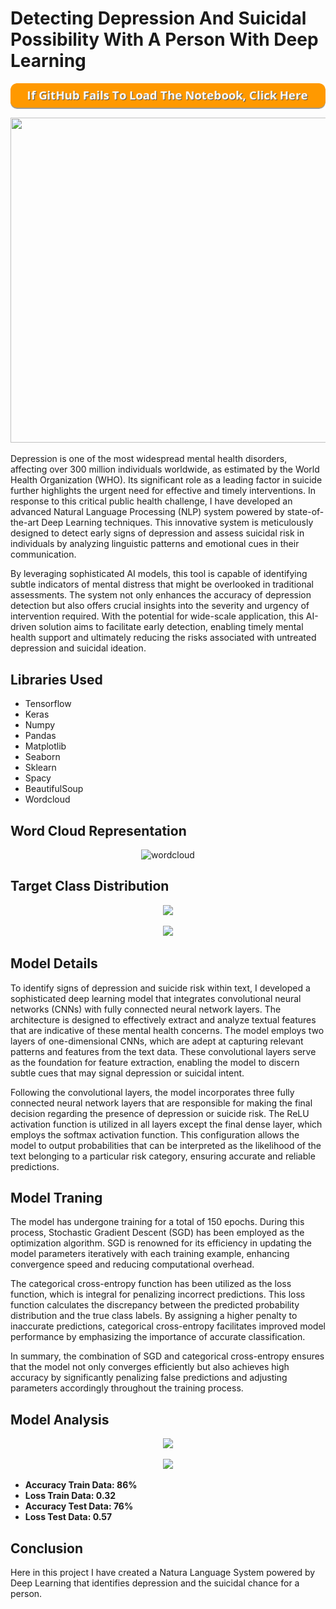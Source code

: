 # Detecting Depression And Suicidal Possibility With A Person With Deep Learning
<p align="center">
<a href="https://nbviewer.jupyter.org/github/NavinBondade/Determining-Depression-And-Suicidal-Possibility-With-A-Person/blob/main/Notebook/Determining_Whether_A_Person_In_Depression_Or_Will_Commit_Suicide.ipynb" target="_blank">
  <img align="center"  src="https://github.com/NavinBondade/Distinguishing-Fake-And-Real-News-With-Deep-Learning/blob/main/Graphs/button_if-github-fails-to-load-the-notebook-click-here%20(4).png?raw=true"/>
</a>
</p>
<img src="https://resize.indiatvnews.com/en/resize/newbucket/1200_-/2019/08/suicide-1565847830.jpg" width="950" height="520">
<p>Depression is one of the most widespread mental health disorders, affecting over 300 million individuals worldwide, as estimated by the World Health Organization (WHO). Its significant role as a leading factor in suicide further highlights the urgent need for effective and timely interventions. In response to this critical public health challenge, I have developed an advanced Natural Language Processing (NLP) system powered by state-of-the-art Deep Learning techniques. This innovative system is meticulously designed to detect early signs of depression and assess suicidal risk in individuals by analyzing linguistic patterns and emotional cues in their communication.

By leveraging sophisticated AI models, this tool is capable of identifying subtle indicators of mental distress that might be overlooked in traditional assessments. The system not only enhances the accuracy of depression detection but also offers crucial insights into the severity and urgency of intervention required. With the potential for wide-scale application, this AI-driven solution aims to facilitate early detection, enabling timely mental health support and ultimately reducing the risks associated with untreated depression and suicidal ideation.</p>
<h2>Libraries Used</h2>
<ul>
  <li>Tensorflow</li>
  <li>Keras</li>
  <li>Numpy</li>
  <li>Pandas </li>
  <li>Matplotlib</li>
  <li>Seaborn</li>
  <li>Sklearn</li>
  <li>Spacy</li>
  <li>BeautifulSoup</li>
  <li>Wordcloud</li>
</ul>
<h2>Word Cloud Representation</h2>
<p align="center">
<img src="https://github.com/NavinBondade/Determining-Depression-And-Suicidal-Possibility-With-A-Person/blob/main/Graphs%20%26%20Pictures/word_cloud.png" alt="wordcloud" >
</p> 
<h2>Target Class Distribution</h2>
<p align="center">
<img src="https://github.com/NavinBondade/Determining-Depression-And-Suicidal-Possibility-With-A-Person/blob/main/Graphs%20%26%20Pictures/Distribution%20Of%20Target%20Variable.png" >
</p> 
<p align="center">
<img src="https://github.com/NavinBondade/Determining-Depression-And-Suicidal-Possibility-With-A-Person/blob/main/Graphs%20%26%20Pictures/Distribution%20Of%20Target%20Variable%20In%20Percentage.png">
</p> 
<h2>Model Details</h2>
<p>To identify signs of depression and suicide risk within text, I developed a sophisticated deep learning model that integrates convolutional neural networks (CNNs) with fully connected neural network layers. The architecture is designed to effectively extract and analyze textual features that are indicative of these mental health concerns. The model employs two layers of one-dimensional CNNs, which are adept at capturing relevant patterns and features from the text data. These convolutional layers serve as the foundation for feature extraction, enabling the model to discern subtle cues that may signal depression or suicidal intent.
</p>
<p>Following the convolutional layers, the model incorporates three fully connected neural network layers that are responsible for making the final decision regarding the presence of depression or suicide risk. The ReLU activation function is utilized in all layers except the final dense layer, which employs the softmax activation function. This configuration allows the model to output probabilities that can be interpreted as the likelihood of the text belonging to a particular risk category, ensuring accurate and reliable predictions.</p>
<h2>Model Traning</h2>
<p>

The model has undergone training for a total of 150 epochs. During this process, Stochastic Gradient Descent (SGD) has been employed as the optimization algorithm. SGD is renowned for its efficiency in updating the model parameters iteratively with each training example, enhancing convergence speed and reducing computational overhead.

The categorical cross-entropy function has been utilized as the loss function, which is integral for penalizing incorrect predictions. This loss function calculates the discrepancy between the predicted probability distribution and the true class labels. By assigning a higher penalty to inaccurate predictions, categorical cross-entropy facilitates improved model performance by emphasizing the importance of accurate classification.

In summary, the combination of SGD and categorical cross-entropy ensures that the model not only converges efficiently but also achieves high accuracy by significantly penalizing false predictions and adjusting parameters accordingly throughout the training process.</p>
<h2>Model Analysis</h2>
<p align="center">
<img src="https://github.com/NavinBondade/Determining-Depression-And-Suicidal-Possibility-With-A-Person/blob/main/Graphs%20%26%20Pictures/Loss.png">
</p> 
<p align="center">
<img src="https://github.com/NavinBondade/Determining-Depression-And-Suicidal-Possibility-With-A-Person/blob/main/Graphs%20%26%20Pictures/Accuracy.png">
</p> 
<ul>
  <li><b>Accuracy Train Data: 86%</b></li>
  <li><b>Loss Train Data: 0.32</b></li> 
  <li><b>Accuracy Test Data: 76%</b></li>
  <li><b>Loss Test Data: 0.57</b></li>
</ul>
<h2>Conclusion</h2>
<p>Here in this project I have created a Natura Language System powered by Deep Learning that identifies depression and the suicidal chance for a person.</p>
